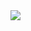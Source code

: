 
<img src="https://user-images.githubusercontent.com/51394913/107607310-e5057d80-6c5e-11eb-8a49-3c136ad56ef0.png">
